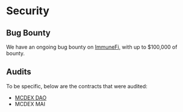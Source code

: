 # Security

## Bug Bounty

We have an ongoing bug bounty on [ImmuneFi,](https://immunefi.com/bounty/mcdex/) with up to $100,000 of bounty. 

## Audits

To be specific, below are the contracts that were audited:

- [MCDEX DAO](https://certificate.quantstamp.com/full/mcdex)
- MCDEX MAI

